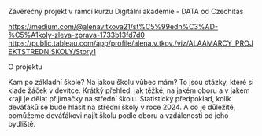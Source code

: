 Závěrečný projekt v rámci kurzu Digitální akademie - DATA od Czechitas

https://medium.com/@alenavitkova21/st%C5%99edn%C3%AD-%C5%A1koly-zleva-zprava-1733b13fd7d0
https://public.tableau.com/app/profile/alena.v.tkov./viz/ALAAMARCY_PROJEKTSTREDNISKOLY/Story1

O projektu

Kam po základní škole? Na jakou školu vůbec mám? To jsou otázky, které si klade žáček v devítce. 
Krátký přehled, jak těžké, na jakém oboru a v jakém kraji je dělat přijímačky na střední školu. Statistický předpoklad, kolik deváťáků se bude hlásit na střední školy v roce 2024. 
A co je důležité, pomůžeme deváťákovi najít školu podle oboru a vzdálenosti od jeho bydliště.
